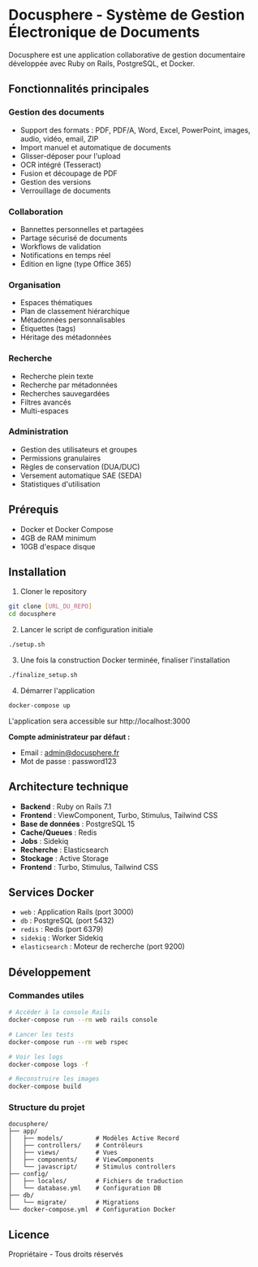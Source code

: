 # Docusphere - Système de Gestion Électronique de Documents

Docusphere est une application collaborative de gestion documentaire développée avec Ruby on Rails, PostgreSQL, et Docker.

## Fonctionnalités principales

### Gestion des documents
- Support des formats : PDF, PDF/A, Word, Excel, PowerPoint, images, audio, vidéo, email, ZIP
- Import manuel et automatique de documents
- Glisser-déposer pour l'upload
- OCR intégré (Tesseract)
- Fusion et découpage de PDF
- Gestion des versions
- Verrouillage de documents

### Collaboration
- Bannettes personnelles et partagées
- Partage sécurisé de documents
- Workflows de validation
- Notifications en temps réel
- Édition en ligne (type Office 365)

### Organisation
- Espaces thématiques
- Plan de classement hiérarchique
- Métadonnées personnalisables
- Étiquettes (tags)
- Héritage des métadonnées

### Recherche
- Recherche plein texte
- Recherche par métadonnées
- Recherches sauvegardées
- Filtres avancés
- Multi-espaces

### Administration
- Gestion des utilisateurs et groupes
- Permissions granulaires
- Règles de conservation (DUA/DUC)
- Versement automatique SAE (SEDA)
- Statistiques d'utilisation

## Prérequis

- Docker et Docker Compose
- 4GB de RAM minimum
- 10GB d'espace disque

## Installation

1. Cloner le repository
```bash
git clone [URL_DU_REPO]
cd docusphere
```

2. Lancer le script de configuration initiale
```bash
./setup.sh
```

3. Une fois la construction Docker terminée, finaliser l'installation
```bash
./finalize_setup.sh
```

4. Démarrer l'application
```bash
docker-compose up
```

L'application sera accessible sur http://localhost:3000

**Compte administrateur par défaut :**
- Email : admin@docusphere.fr
- Mot de passe : password123

## Architecture technique

- **Backend** : Ruby on Rails 7.1
- **Frontend** : ViewComponent, Turbo, Stimulus, Tailwind CSS
- **Base de données** : PostgreSQL 15
- **Cache/Queues** : Redis
- **Jobs** : Sidekiq
- **Recherche** : Elasticsearch
- **Stockage** : Active Storage
- **Frontend** : Turbo, Stimulus, Tailwind CSS

## Services Docker

- `web` : Application Rails (port 3000)
- `db` : PostgreSQL (port 5432)
- `redis` : Redis (port 6379)
- `sidekiq` : Worker Sidekiq
- `elasticsearch` : Moteur de recherche (port 9200)

## Développement

### Commandes utiles

```bash
# Accéder à la console Rails
docker-compose run --rm web rails console

# Lancer les tests
docker-compose run --rm web rspec

# Voir les logs
docker-compose logs -f

# Reconstruire les images
docker-compose build
```

### Structure du projet

```
docusphere/
├── app/
│   ├── models/         # Modèles Active Record
│   ├── controllers/    # Contrôleurs
│   ├── views/          # Vues
│   ├── components/     # ViewComponents
│   └── javascript/     # Stimulus controllers
├── config/
│   ├── locales/        # Fichiers de traduction
│   └── database.yml    # Configuration DB
├── db/
│   └── migrate/        # Migrations
└── docker-compose.yml  # Configuration Docker
```

## Licence

Propriétaire - Tous droits réservés